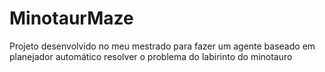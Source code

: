 # MinotaurMaze
Projeto desenvolvido no meu mestrado para fazer um agente baseado em planejador automático resolver o problema do labirinto do minotauro
